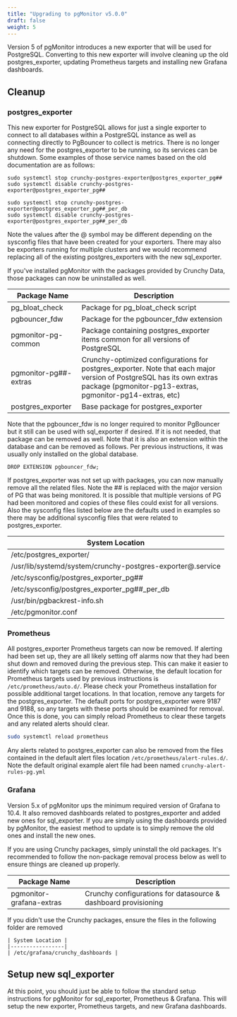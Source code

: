 ```yaml
---
title: "Upgrading to pgMonitor v5.0.0"
draft: false
weight: 5
---
```


Version 5 of pgMonitor introduces a new exporter that will be used for PostgreSQL. Converting to this new exporter will involve cleaning up the old postgres_exporter, updating Prometheus targets and installing new Grafana dashboards.

## Cleanup

### postgres_exporter

This new exporter for PostgreSQL allows for just a single exporter to connect to all databases within a PostgreSQL instance as well as connecting directly to PgBouncer to collect is metrics.
There is no longer any need for the postgres_exporter to be running, so its services can be shutdown. Some examples of those service names based on the old documentation are as follows:

```
sudo systemctl stop crunchy-postgres-exporter@postgres_exporter_pg##
sudo systemctl disable crunchy-postgres-exporter@postgres_exporter_pg##

sudo systemctl stop crunchy-postgres-exporter@postgres_exporter_pg##_per_db
sudo systemctl disable crunchy-postgres-exporter@postgres_exporter_pg##_per_db
```

Note the values after the @ symbol may be different depending on the sysconfig files that have been created for your exporters. There may also be exporters running for multiple clusters and we would recommend replacing all of the existing postgres_exporters with the new sql_exporter.

If you've installed pgMonitor with the packages provided by Crunchy Data, those packages can now be uninstalled as well. 

| Package Name                   | Description                                                               |
|--------------------------------|---------------------------------------------------------------------------|
| pg_bloat_check                 | Package for pg_bloat_check script                                         |
| pgbouncer_fdw                  | Package for the pgbouncer_fdw extension                                   |
| pgmonitor-pg-common            | Package containing postgres_exporter items common for all versions of PostgreSQL |
| pgmonitor-pg##-extras          | Crunchy-optimized configurations for postgres_exporter. Note that each major version of PostgreSQL has its own extras package (pgmonitor-pg13-extras, pgmonitor-pg14-extras, etc) |
| postgres_exporter              | Base package for postgres_exporter                                        |

Note that the pgbouncer_fdw is no longer required to monitor PgBouncer but it still can be used with sql_exporter if desired. If it is not needed, that package can be removed as well. Note that it is also an extension within the database and can be removed as follows. Per previous instructions, it was usually only installed on the global database.
```
DROP EXTENSION pgbouncer_fdw;
```

If postgres_exporter was not set up with packages, you can now manually remove all the related files. Note the ## is replaced with the major version of PG that was being monitored. It is possible that multiple versions of PG had been monitored and copies of these files could exist for all versions. Also the sysconfig files listed below are the defaults used in examples so there may be additional sysconfig files that were related to postgres_exporter.

| System Location |
|-----------------|
| /etc/postgres_exporter/  |
| /usr/lib/systemd/system/crunchy-postgres-exporter@.service  |
| /etc/sysconfig/postgres_exporter_pg##  |
| /etc/sysconfig/postgres_exporter_pg##_per_db  |
| /usr/bin/pgbackrest-info.sh |
| /etc/pgmonitor.conf |


### Prometheus
All postgres_exporter Prometheus targets can now be removed. If alerting had been set up, they are all likely setting off alarms now that they had been shut down and removed during the previous step. This can make it easier to identify which targets can be removed. Otherwise, the default location for Prometheus targets used by previous instructions is `/etc/prometheus/auto.d/`. Please check your Prometheus installation for possible additional target locations. In that location, remove any targets for the postgres_exporter. The default ports for postgres_exporter were 9187 and 9188, so any targets with these ports should be examined for removal. Once this is done, you can simply reload Prometheus to clear these targets and any related alerts should clear.

```bash
sudo systemctl reload prometheus
```
Any alerts related to postgres_exporter can also be removed from the files contained in the default alert files location `/etc/prometheus/alert-rules.d/`. Note the default original example alert file had been named `crunchy-alert-rules-pg.yml`

### Grafana

Version 5.x of pgMonitor ups the minimum required version of Grafana to 10.4. It also removed dashboards related to postgres_exporter and added new ones for sql_exporter. If you are simply using the dashboards provided by pgMonitor, the easiest method to update is to simply remove the old ones and install the new ones.

If you are using Crunchy packages, simply uninstall the old packages. It's recommended to follow the non-package removal process below as well to ensure things are cleaned up properly.

| Package Name              | Description                                                       |
|---------------------------|-------------------------------------------------------------------|
| pgmonitor-grafana-extras  | Crunchy configurations for datasource & dashboard provisioning    |

If you didn't use the Crunchy packages, ensure the files in the following folder are removed

```
| System Location |
|-----------------|
| /etc/grafana/crunchy_dashboards |
```

## Setup new sql_exporter

At this point, you should just be able to follow the standard setup instructions for pgMonitor for sql_exporter, Prometheus & Grafana. This will setup the new exporter, Prometheus targets, and new Grafana dashboards.
